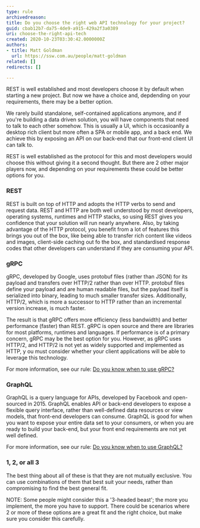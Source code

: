 ```yaml
---
type: rule
archivedreason: 
title: Do you choose the right web API technology for your project?
guid: cbab12b7-da75-4de9-a915-429a2f3a0389
uri: choose-the-right-api-tech
created: 2020-10-23T03:30:42.0000000Z
authors:
- title: Matt Goldman
  url: https://ssw.com.au/people/matt-goldman
related: []
redirects: []

---
```


REST is well established and most developers choose it by default when starting a new project. But now we have a choice and, depdending on your requirements, there may be a better option.

<!--endintro-->

We rarely build standalone, self-contained applications anymore, and if you're building a data driven solution, you will have components that need to talk to each other somehow. This is usually a UI, which is occasioanlly a desktop rich client but more often a SPA or mobile app, and a back end. We achieve this by exposing an API on our back-end that our front-end client UI can talk to.

REST is well established as the protocol for this and most developers would choose this without giving it a second thought. But there are 2 other major players now, and depending on your requirements these could be better options for you.

### REST

REST is built on top of HTTP and adopts the HTTP verbs to send and request data. REST and HTTP are both well understood by most developers, operating systems, runtimes and HTTP stacks, so using REST gives you confidence that your solution will run nearly anywhere. Also, by taking advantage of the HTTP protocol, you benefit from a lot of features this brings you out of the box, like being able to transfer rich content like videos and images, client-side caching out fo the box, and standardised response codes that other developers can understand if they are consuming your API.



### gRPC


gRPC, developed by Google, uses protobuf files (rather than JSON) for its payload and transfers over HTTP/2 rather than over HTTP. protobuf files define your payload and are human readable files, but the payload itself is serialized into binary, leading to much smaller transfer sizes. Additionally, HTTP/2, which is more a successor to HTTP rather than an incremental version increase, is much faster.

The result is that gRPC offers more efficiency (less bandwidth) and better performance (faster) than REST. gRPC is open source and there are libraries for most platforms, runtimes and languages. If performance is of a primary concern, gRPC may be the best option for you. However, as gRPC uses HTTP/2, and HTTP/2 is not yet as widely supported and implemented as HTTP, y ou must consider whether your client applications will be able to leverage this technology.

For more information, see our rule: [Do you know when to use gRPC?](/when-to-use-grpc)

### GraphQL




GraphQL is a query language for APIs, developed by Facebook and open-sourced in 2015. GraphQL enables API or back-end developers to expose a flexible query interface, rather than well-defined data resources or view models, that front-end developers can consume. GraphQL is good for when you want to expose your entire data set to your consumers, or when you are ready to build your back-end, but your front end requirements are not yet well defined.





For more information, see our rule: [Do you know when to use GraphQL?](/graphql-when-to-use)






### 1, 2, or all 3


The best thing about all of these is that they are not mutually exclusive. You can use combinations of them that best suit your needs, rather than compromising to find the best general fit.

NOTE: Some people might consider this a '3-headed beast'; the more you implement, the more you have to support. There could be scenarios where 2 or more of these options are a great fit and the right choice, but make sure you consider this carefully.
